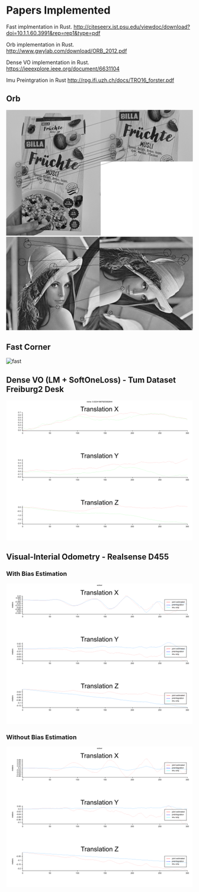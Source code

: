 # Papers Implemented
Fast implmentation in Rust. http://citeseerx.ist.psu.edu/viewdoc/download?doi=10.1.1.60.3991&rep=rep1&type=pdf

Orb implementation in Rust. http://www.gwylab.com/download/ORB_2012.pdf

Dense VO implementation in Rust. https://ieeexplore.ieee.org/document/6631104

Imu Preintgration in Rust http://rpg.ifi.uzh.ch/docs/TRO16_forster.pdf

## Orb
![billa_cereal](doc/billa_cereal.png)![orb_90](doc/lenna_orb_matches_all_90.png)

## Fast Corner
![fast](doc/lenna_fast.png)

## Dense VO (LM + SoftOneLoss) - Tum Dataset Freiburg2 Desk

![dense](doc/freiburg2_desk_0_max_its_800_w_true_l_SoftOneLoss_+1e-16_lm_max_norm_eps_+1e-10_delta_eps_+1e-10_t_+1e-6_t_+1e-3_t_+1e-3_t_+1e0_s_0.01_o_4_b_true_br_1_neg_d_false.png)

## Visual-Interial Odometry - Realsense D455

### With Bias Estimation
![vi_bias](doc/d455_all_simple_trans_imu_max_its_100_w_true_HuberLossForPos_+1e-16_l_SoftOneLoss_+1e-16_lm_max_norm_eps_+1e-10_delta_eps_+1e-10_t_+1e-6_t_+1e-3_t_+1e-3_convert_to_cam_coords_true_bias_30e4.png)

### Without Bias Estimation
![vi](doc/d455_all_simple_trans_imu_max_its_800_w_true_HuberLossForPos_+1e-16_l_SoftOneLoss_+1e-16_lm_max_norm_eps_+1e-10_delta_eps_+1e-10_t_+1e-6_t_+1e-3_t_+1e-3_convert_to_cam_coords_true.png)

